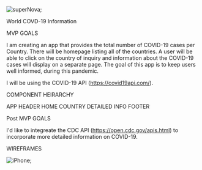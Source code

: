 ![superNova](https://imgur.com/pxrkv9N.gif);

World COVD-19 Information

MVP GOALS

I am creating an app that provides the total number of COVID-19 cases per Country. There will be homepage listing all of the countries. A user will be able to click on the country of inquiry and information about the COVID-19 cases will display on a separate page. The goal of this app is to keep users well informed, during this pandemic.

I will be using the COVID-19 API (https://covid19api.com/).

COMPONENT HEIRARCHY

APP
HEADER
HOME
COUNTRY
DETAILED INFO
FOOTER

Post MVP GOALS

I'd like to integreate the CDC API (https://open.cdc.gov/apis.html) to incorporate more detailed information on COVID-19.

WIREFRAMES

![iPhone]();
